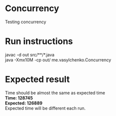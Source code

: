 # Concurrency
Testing concurrency

# Run instructions
javac -d out src/**/*.java   
java -Xmx10M -cp out/ me.vasylchenko.Concurrency  

# Expected result  
Time should be almost the same as expected time  
**Time: 128745**  
**Expected: 126889**  
Expected time will be different each run.  
